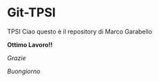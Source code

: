 # Git-TPSI
TPSI
Ciao questo è il repository di Marco Garabello

**Ottimo Lavoro!!**

*Grazie*

*Buongiorno*
